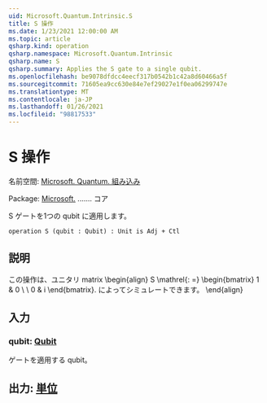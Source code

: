 ```yaml
---
uid: Microsoft.Quantum.Intrinsic.S
title: S 操作
ms.date: 1/23/2021 12:00:00 AM
ms.topic: article
qsharp.kind: operation
qsharp.namespace: Microsoft.Quantum.Intrinsic
qsharp.name: S
qsharp.summary: Applies the S gate to a single qubit.
ms.openlocfilehash: be9078dfdcc4eecf317b0542b1c42a8d60466a5f
ms.sourcegitcommit: 71605ea9cc630e84e7ef29027e1f0ea06299747e
ms.translationtype: MT
ms.contentlocale: ja-JP
ms.lasthandoff: 01/26/2021
ms.locfileid: "98817533"
---
```

# <a name="s-operation"></a>S 操作

名前空間: [Microsoft. Quantum. 組み込み](xref:Microsoft.Quantum.Intrinsic)

Package: [Microsoft.](https://nuget.org/packages/Microsoft.Quantum.QSharp.Core) ....... コア


S ゲートを1つの qubit に適用します。

```qsharp
operation S (qubit : Qubit) : Unit is Adj + Ctl
```


## <a name="description"></a>説明

この操作は、ユニタリ matrix \begin{align} S \mathrel{: =} \begin{bmatrix} 1 & 0 \\ \\ 0 & i \end{bmatrix}. によってシミュレートできます。
\end{align}

## <a name="input"></a>入力

### <a name="qubit--qubit"></a>qubit: [Qubit](xref:microsoft.quantum.lang-ref.qubit)

ゲートを適用する qubit。



## <a name="output--unit"></a>出力: [単位](xref:microsoft.quantum.lang-ref.unit)

